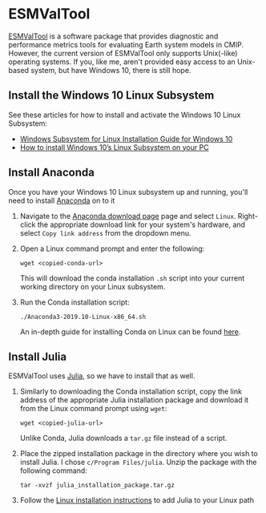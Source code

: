 # ESMValTool
[ESMValTool](https://github.com/ESMValGroup/ESMValTool) is a software package that provides diagnostic and performance metrics tools for evaluating Earth system models in CMIP. However, the current version of ESMValTool only supports Unix(-like) operating systems. If you, like me, aren't provided easy access to an Unix-based system, but have Windows 10, there is still hope. 

## Install the Windows 10 Linux Subsystem
See these articles for how to install and activate the Windows 10 Linux Subsystem:
* [Windows Subsystem for Linux Installation Guide for Windows 10](https://docs.microsoft.com/en-us/windows/wsl/install-win10)
* [How to install Windows 10’s Linux Subsystem on your PC](https://www.onmsft.com/how-to/how-to-install-windows-10s-linux-subsystem-on-your-pc)

## Install Anaconda 
Once you have your Windows 10 Linux subsystem up and running, you'll need to install [Anaconda](https://www.anaconda.com/distribution/) on to it

1. Navigate to the [Anaconda download page](https://www.anaconda.com/distribution/) page and select `Linux`. Right-click the appropriate download link for your system's hardware, and select `Copy link address` from the dropdown menu.

2. Open a Linux command prompt and enter the following:
   ```
   wget <copied-conda-url>
   ```

   This will download the conda installation `.sh` script into your current working directory on your Linux subsystem. 

3. Run the Conda installation script:
   ```
   ./Anaconda3-2019.10-Linux-x86_64.sh
   ```
   An in-depth guide for installing Conda on Linux can be found [here](https://www.digitalocean.com/community/tutorials/how-to-install-anaconda-on-ubuntu-18-04-quickstart).
   
## Install Julia
ESMValTool uses [Julia](https://julialang.org/downloads/), so we have to install that as well.

1. Similarly to downloading the Conda installation script, copy the link address of the appropriate Julia installation package and download it from the Linux command prompt using `wget`:
   ```
   wget <copied-julia-url>
   ```
   
   Unlike Conda, Julia downloads a `tar.gz` file instead of a script. 
   
2. Place the zipped installation package in the directory where you wish to install Julia. I chose `c/Program Files/julia`. Unzip the package with the following command:
   ```
   tar -xvzf julia_installation_package.tar.gz
   ```
   
3. Follow the [Linux installation instructions](https://julialang.org/downloads/platform/) to add Julia to your Linux path
